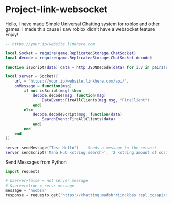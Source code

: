 # Project-link-websocket

Hello, I have made Simple Universal Chatting system for roblox and other games.
I made this cause i saw roblox didn't have a websocket feature Enjoy!

```lua
-- https://your.ip/website.linkhere.com

local Socket = require(game.ReplicatedStorage.ChatSocket)
local decode = require(game.ReplicatedStorage.ChatSocket.decode)

function isScript(data) data = http:JSONDecode(data) for i,v in pairs(data) do return v.isScript end end

local server = Socket({
	url = "https://your.ip/website.linkhere.com/api/",
	onMessage = function(msg)
		if not isScript(msg) then
			decode.decode(msg, function(msg)
				DataEvent:FireAllClients(msg.msg, "FireClient")
			end)
		else
			decode.decodeScript(msg, function(data)
				SearchEvent:FireAllClients(data)
			end)
		end
	end
})

server.sendMessage("Test Hello") -- Sends a message to the server!
server.sendScript('Mana Hub <string:search>', '2 <string:amount of scripts>')
```

Send Messages from Python

```py
import requests

# &server=false = not server message
# &server=true = servr message
message = 'noobs?'
response = requests.get('https://chatting.madsbrriinckbas.repl.co/api/send/?msg='+message+'&server=false')
```
